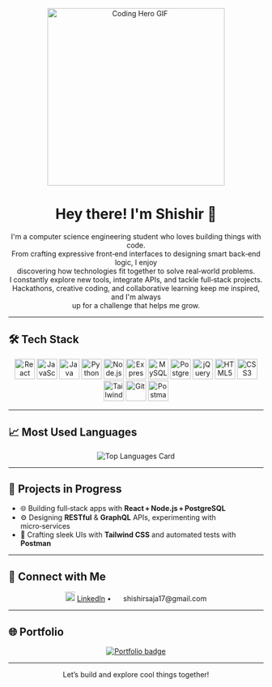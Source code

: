 <!-- 🚀 Hero GIF -->
<p align="center">
  <img src="https://gifdb.com/images/high/cool-astronaut-on-outer-space-hn3qt6vlqy6c8qnl.webp" width="350" alt="Coding Hero GIF">
</p>

<h1 align="center">Hey there! I'm Shishir 👋</h1>

<p align="center">
  I'm a computer science engineering student who loves building things with code.<br>
  From crafting expressive front‑end interfaces to designing smart back‑end logic, I enjoy<br>
  discovering how technologies fit together to solve real‑world problems.<br>
  I constantly explore new tools, integrate APIs, and tackle full‑stack projects.<br>
  Hackathons, creative coding, and collaborative learning keep me inspired, and I'm always<br>
  up for a challenge that helps me grow.
</p>

---

## 🛠️ Tech Stack
<p align="center">
  <img src="https://cdn.jsdelivr.net/gh/devicons/devicon/icons/react/react-original.svg" height="40" alt="React"/>
  <img src="https://cdn.jsdelivr.net/gh/devicons/devicon/icons/javascript/javascript-original.svg" height="40" alt="JavaScript"/>
  <img src="https://cdn.jsdelivr.net/gh/devicons/devicon/icons/java/java-original.svg" height="40" alt="Java"/>
  <img src="https://cdn.jsdelivr.net/gh/devicons/devicon/icons/python/python-original.svg" height="40" alt="Python"/>
  <img src="https://cdn.jsdelivr.net/gh/devicons/devicon/icons/nodejs/nodejs-original.svg" height="40" alt="Node.js"/>
  <img src="https://cdn.jsdelivr.net/gh/devicons/devicon/icons/express/express-original.svg" height="40" alt="Express"/>
  <img src="https://cdn.jsdelivr.net/gh/devicons/devicon/icons/mysql/mysql-original.svg" height="40" alt="MySQL"/>
  <img src="https://cdn.jsdelivr.net/gh/devicons/devicon/icons/postgresql/postgresql-original.svg" height="40" alt="PostgreSQL"/>
  <img src="https://cdn.jsdelivr.net/gh/devicons/devicon/icons/jquery/jquery-original.svg" height="40" alt="jQuery"/>
  <img src="https://cdn.jsdelivr.net/gh/devicons/devicon/icons/html5/html5-original.svg" height="40" alt="HTML5"/>
  <img src="https://cdn.jsdelivr.net/gh/devicons/devicon/icons/css3/css3-original.svg" height="40" alt="CSS3"/>
  <img src="https://upload.wikimedia.org/wikipedia/commons/thumb/d/d5/Tailwind_CSS_Logo.svg/768px-Tailwind_CSS_Logo.svg.png?20230715030042" height="40" alt="Tailwind CSS"/>
  <img src="https://cdn.jsdelivr.net/gh/devicons/devicon/icons/git/git-original.svg" height="40" alt="Git"/>
  <img src="https://www.vectorlogo.zone/logos/getpostman/getpostman-icon.svg" height="40" alt="Postman"/>
</p>

---

## 📈 Most Used Languages
<p align="center">
  <!-- Replace YOUR-USERNAME with your actual GitHub handle -->
  <img src="https://github-readme-stats.vercel.app/api/top-langs/?username=ShishirSaja&hide=Jupyter%20Notebook&theme=github_dark&card_width=450" alt="Top Languages Card">
</p>

---

## 🚀 Projects in Progress
- 🌐 Building full‑stack apps with **React + Node.js + PostgreSQL**  
- ⚙️ Designing **RESTful** & **GraphQL** APIs, experimenting with micro‑services  
- 🎨 Crafting sleek UIs with **Tailwind CSS** and automated tests with **Postman**  

---

## 🔗 Connect with Me
<p align="center">
  <img src="https://upload.wikimedia.org/wikipedia/commons/thumb/8/81/LinkedIn_icon.svg/2048px-LinkedIn_icon.svg.png" height="19" alt="linkdin">
  <a href="https://www.linkedin.com/in/shishirsaja/">LinkedIn</a>   •  
  <img src="https://upload.wikimedia.org/wikipedia/commons/thumb/7/7e/Gmail_icon_%282020%29.svg/2560px-Gmail_icon_%282020%29.svg.png" height ="16" >
  shishirsaja17@gmail.com
</p>

---

## 🌐 Portfolio
<p align="center">
  <a href="https://shishirsaja.vercel.app/">
    <img src="https://img.shields.io/badge/Portfolio-Visit&nbsp;Site-1E90FF?style=for-the-badge" alt="Portfolio badge">
  </a>
</p>

---


<p align="center">Let’s build and explore cool things together!</p>
